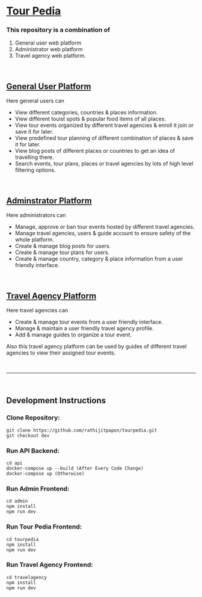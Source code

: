 # [Tour Pedia](https://tourpedia.vercel.app)

### This repository is a combination of 
1. General user web platform
2. Administrator web platform
3. Travel agency web platform.
   
<br />

## [General User Platform](https://tourpedia.vercel.app)
Here general users can
* View different categories, countries & places information.
* View different touist spots & popular food items of all places.
* View tour events organized by different travel agencies & enroll it join or save it for later.
* View predefined tour planning of different combination of places & save it for later.
* View blog posts of different places or countries to get an idea of travelling there.
* Search events, tour plans, places or travel agencies by lots of high level filtering options.
  
<br />

## [Adminstrator Platform](https://admintourpedia.vercel.app)
Here administrators can
* Manage, approve or ban tour events hosted by different travel agencies.
* Manage travel agencies, users & guide account to ensure safety of the whole platform.
* Create & manage blog posts for users.
* Create & manage tour plans for users.
* Create & manage country, category & place information from a user friendly interface.

<br />

## [Travel Agency Platform](https://travelagency.vercel.app)
Here travel agencies can
* Create & manage tour events from a user friendly interface.
* Manage & maintain a user friendly travel agency profile.
* Add & manage guides to organize a tour event.

Also this travel agency platform can be used by guides of different travel agencies to view their assigned tour events.

<br />

--------------------------------------------------------------
<br />

## Development Instructions

### Clone Repository:
	git clone https://github.com/rathijitpapon/tourpedia.git
	git checkout dev
	
### Run API Backend:
	cd api
	docker-compose up --build (After Every Code Change)
	docker-compose up (Otherwise)
	
### Run Admin Frontend:
	cd admin
	npm install
	npm run dev
	
### Run Tour Pedia Frontend:
	cd tourpedia
	npm install
	npm run dev
	
### Run Travel Agency Frontend:
	cd travelagency
	npm install
	npm run dev